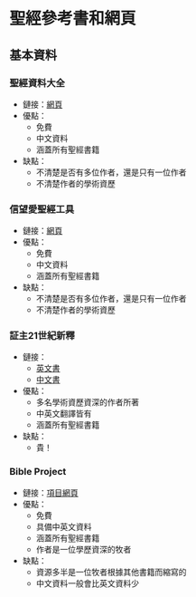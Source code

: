 # 聖經參考書和網頁

## 基本資料

### 聖經資料大全

- 鏈接：[網頁](https://www.ccbiblestudy.org/index-T.htm)
- 優點：
    - 免費
    - 中文資料
    - 涵蓋所有聖經書籍
- 缺點：
    - 不清楚是否有多位作者，還是只有一位作者
    - 不清楚作者的學術資歷

### 信望愛聖經工具

- 鏈接：[網頁](https://bible.fhl.net/)
- 優點：
    - 免費
    - 中文資料
    - 涵蓋所有聖經書籍
- 缺點：
    - 不清楚是否有多位作者，還是只有一位作者
    - 不清楚作者的學術資歷

### 証主21世紀新釋

- 鏈接：
    - [英文書](https://www.ivpress.com/new-bible-commentary)
    - [中文書](https://www.logos.com.hk/bf/acms/content.asp?site=logosbf&op=show&type=product&code=4892511001807)
- 優點：
    - 多名學術資歷資深的作者所著
    - 中英文翻譯皆有
    - 涵蓋所有聖經書籍
- 缺點：
    - 貴！

### Bible Project

- 鏈接：[項目網頁](https://bibleproject.com/)
- 優點：
    - 免費
    - 具備中英文資料
    - 涵蓋所有聖經書籍
    - 作者是一位學歷資深的牧者
- 缺點：
    - 資源多半是一位牧者根據其他書籍而縮寫的
    - 中文資料一般會比英文資料少
